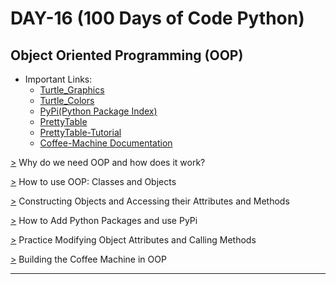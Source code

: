 # DAY-16 (100 Days of Code Python)

## Object Oriented Programming (OOP)

* Important Links:<br>
  * [Turtle_Graphics](https://docs.python.org/3/library/turtle.html#turtle.color)
  * [Turtle_Colors](https://cs111.wellesley.edu/labs/lab01/colors)
  * [PyPi(Python Package Index)](https://pypi.org/)
  * [PrettyTable](https://pypi.org/project/prettytable/)
  * [PrettyTable-Tutorial](https://code.google.com/archive/p/prettytable/wikis/Tutorial.wiki)
  * [Coffee-Machine Documentation](https://docs.google.com/document/d/e/2PACX-1vTragRHILyj76AvVgpWeOlEaLBXoxPM_43SdEyffIKtOgarj42SoSAsK6LwLAdHQs2qFLGthRZds6ok/pub)
<!--
  * Steve Jobs interview: https://www.rollingstone.com/culture/culture-news/steve-jobs-in-1994-the-rolling-stone-interview-231132/ 
  * Pokémon_Pokédex: https://pokemondb.net/pokedex/game/x-y
-->

[>](https://github.com/Aniruddh-482/Python/blob/main/016/Python_Packages.py) Why do we need OOP and how does it work? <br>

[>](https://github.com/Aniruddh-482/Python/blob/main/016/Python_Packages.py) How to use OOP: Classes and Objects <br>

[>](https://github.com/Aniruddh-482/Python/blob/main/016/Python_Packages.py) Constructing Objects and Accessing their Attributes and Methods <br>

[>](https://github.com/Aniruddh-482/Python/blob/main/016/Python_Packages.py) How to Add Python Packages and use PyPi <br>

[>](https://github.com/Aniruddh-482/Python/blob/main/016/Python_Packages.py) Practice Modifying Object Attributes and Calling Methods <br>

[>](https://github.com/Aniruddh-482/Python/tree/main/016/Virtual%20Coffee%20Machine) Building the Coffee Machine in OOP <br>
<hr>

